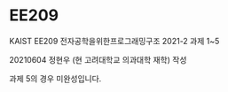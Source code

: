 # EE209

KAIST EE209 전자공학을위한프로그래밍구조
2021-2 과제 1~5

20210604 정현우 (현 고려대학교 의과대학 재학) 작성

과제 5의 경우 미완성입니다.
